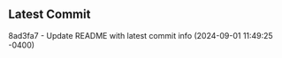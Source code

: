 
## Latest Commit
8ad3fa7 - Update README with latest commit info (2024-09-01 11:49:25 -0400) <Yunxi-Zhou>
